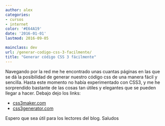 ```yaml
---
author: alex
categories:
- cursos
- internet
color: '#E64A19'
date: '2016-01-01'
lastmod: 2016-09-05

mainclass: dev
url: /generar-codigo-css-3-facilmente/
title: "Generar código CSS 3 fácilmente"
---
```


Navegando por la red me he encontrado unas cuantas páginas en las que se dá la posibilidad de generar nuestro código css de una manera fácil y sencilla. Hasta este momento no había experimentado con CSS3, y me he sorprendido bastante de las cosas tan útiles y elegantes que se pueden llegar a hacer. Debajo dejo los links:

<!--more--><!--ad-->

- [css3maker.com][2]
- [css3generator.com][3]

Espero que sea útil para los lectores del blog. Saludos

 [2]: http://www.css3maker.com/
 [3]: http://css3generator.com/
